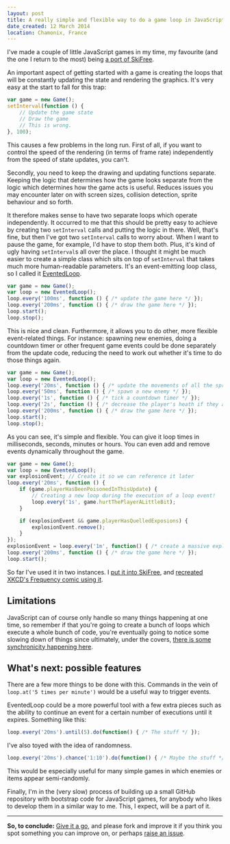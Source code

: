 ```yaml
---
layout: post
title: A really simple and flexible way to do a game loop in JavaScript
date_created: 12 March 2014
location: Chamonix, France
---
```


I've made a couple of little JavaScript games in my time, my favourite (and the one I return to the most) being [a port of SkiFree](https://basicallydan.github.io/skifree.js/).

An important aspect of getting started with a game is creating the loops that will be constantly updating the state and rendering the graphics. It's very easy at the start to fall for this trap:

```javascript
var game = new Game();
setInterval(function () {
	// Update the game state
	// Draw the game
	// This is wrong.
}, 100);
```

This causes a few problems in the long run. First of all, if you want to control the speed of the rendering (in terms of frame rate) independently from the speed of state updates, you can't.

Secondly, you need to keep the drawing and updating functions separate. Keeping the logic that determines how the game looks separate from the logic which determines how the game acts is useful. Reduces issues you may encounter later on with screen sizes, collision detection, sprite behaviour and so forth.

It therefore makes sense to have two separate loops which operate independently. It occurred to me that this should be pretty easy to achieve by creating two `setInterval` calls and putting the logic in there. Well, that's fine, but then I've got two `setInterval` calls to worry about. When I want to pause the game, for example, I'd have to stop them both. Plus, it's kind of ugly having `setInterval`s all over the place. I thought it might be much easier to create a simple class which sits on top of `setInterval` that takes much more human-readable parameters. It's an event-emitting loop class, so I called it [EventedLoop](https://github.com/basicallydan/eventedloop).

```javascript
var game = new Game();
var loop = new EventedLoop();
loop.every('100ms', function () { /* update the game here */ });
loop.every('200ms', function () { /* draw the game here */ });
loop.start();
loop.stop();
```

This is nice and clean. Furthermore, it allows you to do other, more flexible event-related things. For instance: spawning new enemies, doing a countdown timer or other frequent game events could be done separately from the update code, reducing the need to work out whether it's time to do those things again.

```javascript
var game = new Game();
var loop = new EventedLoop();
loop.every('20ms', function () { /* update the movements of all the sprites here  */ });
loop.every('50ms', function () { /* spawn a new enemy */ });
loop.every('1s', function () { /* tick a countdown timer */ });
loop.every('2s', function () { /* decrease the player's heath if they are poisoned */ });
loop.every('200ms', function () { /* draw the game here */ });
loop.start();
loop.stop();
```

As you can see, it's simple and flexible. You can give it loop times in milliseconds, seconds, minutes or hours. You can even add and remove events dynamically throughout the game.

```javascript
var game = new Game();
var loop = new EventedLoop();
var explosionEvent; // Create it so we can reference it later
loop.every('20ms', function () {
	if (game.playerHasBeenPoisonedInThisUpdate) {
		// Creating a new loop during the execution of a loop event!
		loop.every('1s', game.hurtThePlayerALittleBit);
	}

	if (explosionEvent && game.playerHasQuelledExposions) {
		explosionEvent.remove();
	}
});
explosionEvent = loop.every('1m', function() { /* create a massive explosion every minute! */ });
loop.every('200ms', function () { /* draw the game here */ });
loop.start();
```

So far I've used it in two instances. I [put it into SkiFree](https://github.com/basicallydan/skifree.js/blob/master/js/lib/game.js), and [recreated XKCD's Frequency comic using it](http://basicallydan.github.io/eventedloop/xkcd-example/).

## Limitations

JavaScript can of course only handle so many things happening at one time, so remember if that you're going to create a bunch of loops which execute a whole bunch of code, you're eventually going to notice some slowing down of things since ultimately, under the covers, [there is some synchronicity happening here](http://ejohn.org/blog/how-javascript-timers-work/).

## What's next: possible features

There are a few more things to be done with this. Commands in the vein of `loop.at('5 times per minute')` would be a useful way to trigger events.

EventedLoop could be a more powerful tool with a few extra pieces such as the ability to continue an event for a certain number of executions until it expires. Something like this:

```javascript
loop.every('20ms').until(5).do(function() { /* The stuff */ });
```

I've also toyed with the idea of randomness.

```javascript
loop.every('20ms').chance('1:10').do(function() { /* Maybe the stuff */ });
```

This would be especially useful for many simple games in which enemies or items appear semi-randomly.

Finally, I'm in the (very slow) process of building up a small GitHub repository with bootstrap code for JavaScript games, for anybody who likes to develop them in a similar way to me. This, I expect, will be a part of it.

---

**So, to conclude:** [Give it a go](https://github.com/basicallydan/eventedloop), and please fork and improve it if you think you spot something you can improve on, or perhaps [raise an issue](https://github.com/basicallydan/eventedloop/issues).
